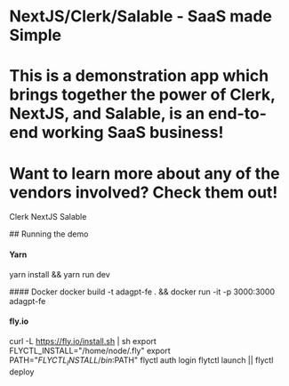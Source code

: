 # NextJS/Clerk/Salable - SaaS made Simple

# This is a demonstration app which brings together the power of Clerk, NextJS, and Salable, is an end-to-end working SaaS business! 

# Want to learn more about any of the vendors involved? Check them out! 

Clerk
NextJS
Salable

## Running the demo

#### Yarn
yarn install && yarn run dev

#### Docker
docker build -t adagpt-fe . && docker run -it -p 3000:3000 adagpt-fe

#### fly.io
  curl -L https://fly.io/install.sh | sh
  export FLYCTL_INSTALL="/home/node/.fly"
  export PATH="$FLYCTL_INSTALL/bin:$PATH"
  flyctl auth login
  flytctl launch || flyctl deploy